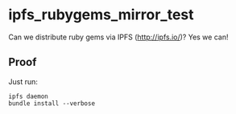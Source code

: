 # ipfs_rubygems_mirror_test

Can we distribute ruby gems via IPFS (http://ipfs.io/)? Yes we can!

## Proof

Just run:
```
ipfs daemon
bundle install --verbose
```
